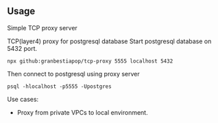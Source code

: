 ## Usage

Simple TCP proxy server

TCP(layer4) proxy for postgresql database
Start postgresql database on 5432 port.

```
npx github:granbestiapop/tcp-proxy 5555 localhost 5432
```

Then connect to postgresql using proxy server

``` 
psql -hlocalhost -p5555 -Upostgres
```

Use cases:

- Proxy from private VPCs to local environment.
